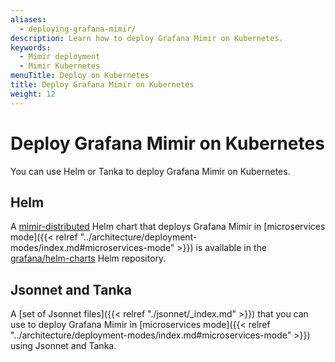 ```yaml
---
aliases:
  - deploying-grafana-mimir/
description: Learn how to deploy Grafana Mimir on Kubernetes.
keywords:
  - Mimir deployment
  - Mimir Kubernetes
menuTitle: Deploy on Kubernetes
title: Deploy Grafana Mimir on Kubernetes
weight: 12
---
```


# Deploy Grafana Mimir on Kubernetes

You can use Helm or Tanka to deploy Grafana Mimir on Kubernetes.

## Helm

A [mimir-distributed](https://github.com/grafana/mimir/tree/main/operations/helm/charts/mimir-distributed) Helm chart that deploys Grafana Mimir in [microservices mode]({{< relref "../architecture/deployment-modes/index.md#microservices-mode" >}}) is available in the [grafana/helm-charts](https://grafana.github.io/helm-charts/) Helm repository.

## Jsonnet and Tanka

A [set of Jsonnet files]({{< relref "./jsonnet/_index.md" >}}) that you can use to deploy Grafana Mimir in [microservices mode]({{< relref "../architecture/deployment-modes/index.md#microservices-mode" >}}) using Jsonnet and Tanka.
